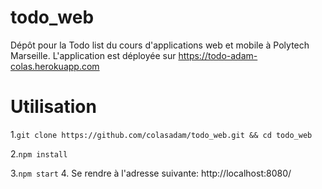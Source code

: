 # todo_web
  Dépôt pour la Todo list du cours d'applications web et mobile à Polytech Marseille. 
  L'application est déployée sur https://todo-adam-colas.herokuapp.com

# Utilisation 
1.```git clone https://github.com/colasadam/todo_web.git && cd todo_web```

2.```npm install```

3.```npm start```
4. Se rendre à l'adresse suivante: http://localhost:8080/
